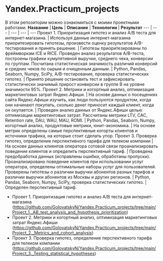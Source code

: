 # Yandex.Practicum_projects
В этом репозитории можно ознакомиться с моими проектными работами.
**Название** | **Цель** | **Описание** | **Технологии** | **Результат** 
--- | --- | --- | --- | ---
Проект 1. Приоритизация гипотез и анализ A/B теста для интернет-магазина. | Используя данные интернет-магазина приоритезировать гипотезы, произвести оценку результатов A/B-тестирования и принять решение. | Гипотезы приоритезированы по фреймворкам ICE и RICE. Проведен анализ результатов A/B-теста, построены графики кумулятивной выручки, среднего чека, конверсии по группам. Посчитана статистическая значимость различий конверсий и средних чеков по сырым и очищенным данным. | Python, Pandas, Seaborn, Numpy, SciPy, A/B-тестирование, проверка статистических гипотез. | Принято решение остановить тест и зафиксировать статистически значимый прирост конверсии в группе B на уровне значимости 95%. 
Проект 2. Метрики и когортный анализ, оптимизация маркетинговых затрат Яндекс.Афиши. | На основе данных о посещениях сайта Яндекс.Афиши изучить, как люди пользуются продуктом, когда они начинают покупать, сколько денег приносит каждый клиент, когда он окупается. | Проведен анализ данных от Яндекс.Афиши целью оптимизации маркетинговых затрат. Рассчитаны метрики LTV, CAC, Retention rate, DAU, WAU, MAU, ROMI. | Python, Pandas, Seaborn, Numpy, когортный анализ, продуктовые метрики, юнит-экономика. | На основе метрик определены самые перспективные когорты клиентов и источники трафика, на которые стоит сделать упор.
Проект 3. Проверка гипотез, определение перспективного тарифа для телеком компании | На основе данных клиентов оператора сотовой связи проанализировать поведение клиентов и определить перспективный тариф. | Проведена предобработка данных (исправлены ошибки, обработаны пропуски). Проанализировано поведение клиентов при использовании услуг оператора, определены оптимальные наборы услуг для пользователей. Проверены гипотезы о различии выручки абонентов разных тарифов и различии выручки абонентов из Москвы и других регионов. | Python, Pandas, Seaborn, Numpy, SciPy, проверка статистических гипотез. | Определен перспективный тариф.


- Проект 1. Приоритизация гипотез и анализ A/B теста для интернет-магазина (https://github.com/GolovatskyN/Yandex.Practicum_projects/tree/main/Project_1._AB_test_analysis_and_hypothesis_prioritization)
- Проект 2. Метрики и когортный анализ, оптимизация маркетинговых затрат Яндекс.Афиши (https://github.com/GolovatskyN/Yandex.Practicum_projects/tree/main/Project_2._Metrics_and_cohort_analysis)
- Проект 3. Проверка гипотез, определение перспективного тарифа для телеком компании (https://github.com/GolovatskyN/Yandex.Practicum_projects/tree/main/Project_3._Testing_statistical_hypotheses) 
